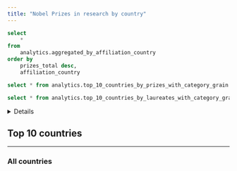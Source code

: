 ```yaml
---
title: "Nobel Prizes in research by country"
---
```


```sql aggregated_by_affiliation_country
select
    *
from
    analytics.aggregated_by_affiliation_country
order by
    prizes_total desc,
    affiliation_country
```

```sql top_10_countries_by_prizes
select * from analytics.top_10_countries_by_prizes_with_category_grain
```

```sql top_10_countries_by_laureates
select * from analytics.top_10_countries_by_laureates_with_category_grain
```

<Details title="Calculation details">

    * Nobel Prizes / Laureates count towards the affiliated research institution's country.
    * Counts are weighted by the prize share of each laureate.
    * Where a laureate has multiple affiliations, the count is split evenly among each affiliation's country.

</Details>

## Top 10 countries

<Tabs>
    <Tab label="by prize share">
        <BarChart 
            data={top_10_countries_by_prizes} 
            swapXY=true 
            x=affiliation_country 
            y=prizes_total
            series=category_slug
            xType=category 
            sort=false
        />
    </Tab>
    <Tab label="by individual laureate">
        <BarChart 
            data={top_10_countries_by_laureates} 
            swapXY=true 
            x=affiliation_country 
            y=laureates_total 
            series=category_slug
            xType=category 
            sort=false
        />
    </Tab>
</Tabs>

---

### All countries

<DataTable data="{aggregated_by_affiliation_country}" search="false" rowShading="true">
    <Column id="affiliation_country" title="Country Name" align="left" />
    <Column id="prizes_total" title="# by prize share" />
    <Column id="laureates_total" title="# by individual laureate" align="right" />
</DataTable>
